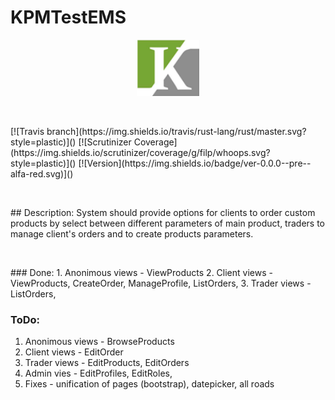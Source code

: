 # KPMTestEMS
<p align ="center"><img src="https://github.com/kostovhg/KPMTestEMS/blob/master/KPMTestEMS/Content/Images/Logo01.png" width="100px"></p>
<p>&nbsp;</p>
[![Travis branch](https://img.shields.io/travis/rust-lang/rust/master.svg?style=plastic)]()
[![Scrutinizer Coverage](https://img.shields.io/scrutinizer/coverage/g/filp/whoops.svg?style=plastic)]()
[![Version](https://img.shields.io/badge/ver-0.0.0--pre--alfa-red.svg)]()
<p>&nbsp;</p>
## Description:
System should provide options for clients to order custom products by select between different parameters of main product, traders to manage client's orders and to create products parameters.
<p>&nbsp;</p>
### Done:
1. Anonimous views - ViewProducts
2. Client views - ViewProducts, CreateOrder, ManageProfile, ListOrders,
3. Trader views - ListOrders,

### ToDo:
1. Anonimous views - BrowseProducts
2. Client views - EditOrder
3. Trader views - EditProducts, EditOrders
4. Admin vies - EditProfiles, EditRoles,
5. Fixes - unification of pages (bootstrap), datepicker, all roads
